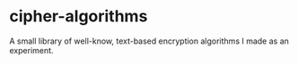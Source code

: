 # cipher-algorithms
A small library of  well-know, text-based encryption algorithms I made as an experiment.
